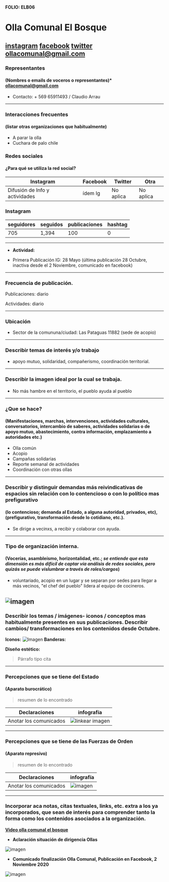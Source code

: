 #### FOLIO: ELB06
# Olla Comunal El Bosque
[instagram](https://www.instagram.com/ollacomunalelbosque/)
[facebook]()
[twitter]()
<ollacomunal@gmail.com>
---

### Representantes
#### (Nombres o emails de voceros o representantes)* ollacomunal@gmail.com
* Contacto: + 569 65911493 / Claudio Arrau

---
### Interacciones frecuentes
#### (listar otras organizaciones que habitualmente)
* A parar la olla 
* Cuchara de palo chile 

### Redes sociales
#### ¿Para qué se utiliza la red social?
| Instagram | Facebook | Twitter | Otra 
|---|---|---|---|
|Difusión de Info y actividades|ídem Ig|No aplica| No aplica|

### **Instagram**
| seguidores | seguidos | publicaciones | hashtag 
|---|---|---|---|
|705|1,394|100| 0

---

* **Actividad:**   

* Primera Publicación IG: 28 Mayo (última publicación 28 Octubre, inactiva desde el 2 Noviembre, comunicado en facebook)

---
### Frecuencia de publicación.

Publicaciones: diario

Actividades: diario

---
### Ubicación
* Sector de la comununa/ciudad: Las Pataguas 11882 (sede de acopio)

---
### Describir temas de interés y/o trabajo
* apoyo mutuo, solidaridad, compañerismo, coordinación territorial.
---
### Describir la imagen ideal por la cual se trabaja.
#### 
* No más hambre en el territorio, el pueblo ayuda al pueblo

---
### ¿Que se hace?
#### (Manifestaciones, marchas, intervenciones, actividades culturales, conversatorios, intercambio de saberes, actividades solidarias o de apoyo mutuo, abastecimiento, contra información, emplazamiento a autoridades etc.)
* Olla común
* Acopio
* Campañas solidarias
* Reporte semanal de actividades
* Coordinación con otras ollas 
---
### Describir y distinguir demandas más reivindicativas de espacios sin relación con lo contencioso o con lo político mas prefigurativo
#### (lo contencioso; demanda al Estado, a alguna autoridad, privados, etc), (prefigurativo, transformación desde lo cotidiano, etc.).
* Se dirige a vecinxs, a recibir y colaborar con ayuda. 
---
### Tipo de organización interna.
#### (Vocerías, asambleísmo, horizontalidad, etc.; *se entiende que esta dimensión es más difícil de captar vía análisis de redes sociales, pero quizás se puede vislumbrar a través de roles/cargos*)
* voluntariado, acopio en un lugar y se separan por sedes para llegar a más vecinos, "el chef del pueblo" lidera al equipo de cocineros. 

![imagen](sectores.png)
---
### Describir los temas / imágenes- iconos / conceptos mas habitualmente presentes en sus publicaciones. Describir cambios/ transformaciones en los contenidos desde Octubre.

**Iconos:**
![Imagen](comunalboske.png) 
**Banderas:**

**Diseño estético:**

> Párrafo tipo cita 

---
### Percepciones que se tiene del Estado
#### (Aparato burocrático)
> resumen de lo encontrado

| Declaraciones | infografía | 
|---|---|
|Anotar los comunicados | ![linkear imagen]() |

---
### Percepciones que se tiene de las Fuerzas de Orden
#### (Aparato represivo)
> resumen de lo encontrado

| Declaraciones | infografía | 
|---|---|
|Anotar los comunicados | ![imagen]() |


---
### Incorporar aca notas, citas textuales, links, etc. extra a los ya incorporados, que sean de interés para comprender tanto la forma como los contenidos asociados a la organización.

[**Video olla comunal el bosque**](https://www.instagram.com/p/CA38RKHFtsc/)

* **Aclaración situación de dirigencia Ollas**

![imagen](aclaracion.png)


* **Comunicado finalización Olla Comunal, Publicación en Facebook, 2 Noviembre 2020**

![imagen](fb.png)